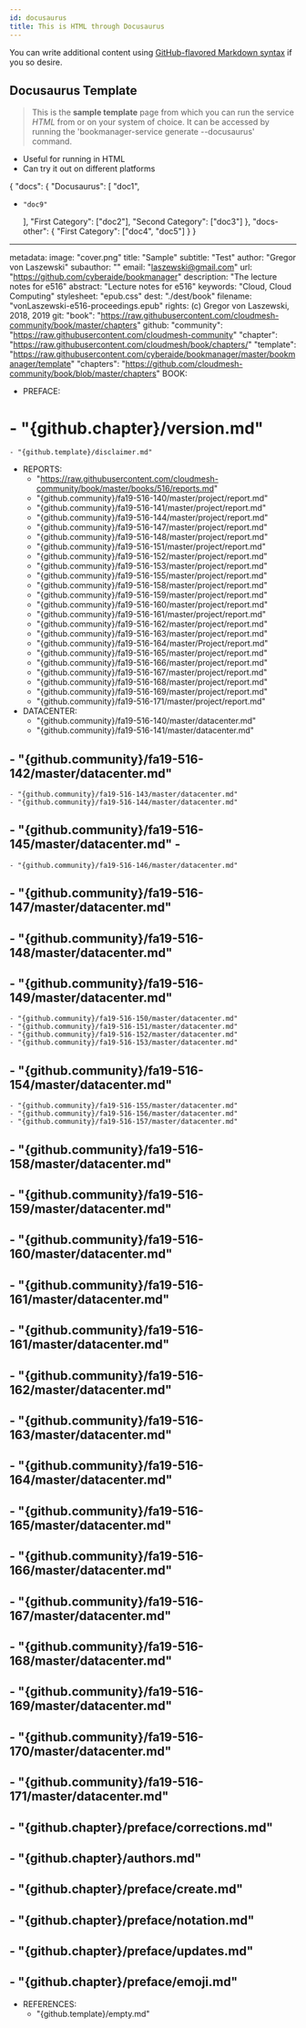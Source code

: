 ```yaml
---
id: docusaurus
title: This is HTML through Docusaurus
---
```


You can write additional content using [GitHub-flavored Markdown syntax](https://github.github.com/gfm/) if you so desire.

## Docusaurus Template

> This is the **sample template** page from which you can run the service _HTML_ from or on your system of choice.
> It can be accessed by running the 'bookmanager-service generate --docusaurus' command.

* Useful for running in HTML
* Can try it out on different platforms

{
  "docs": {
    "Docusaurus": [
      "doc1",
+     "doc9"
    ],
    "First Category": ["doc2"],
    "Second Category": ["doc3"]
  },
  "docs-other": {
    "First Category": ["doc4", "doc5"]
  }
}
---
metadata:
  image: "cover.png"
  title: "Sample"
  subtitle: "Test"
  author: "Gregor von Laszewski"
  subauthor: ""
  email: "laszewski@gmail.com"
  url: "https://github.com/cyberaide/bookmanager"
  description: "The lecture notes for e516"
  abstract: "Lecture notes for e516"
  keywords: "Cloud, Cloud Computing"
  stylesheet: "epub.css"
  dest: "./dest/book"
  filename: "vonLaszewski-e516-proceedings.epub"
  rights: (c) Gregor von Laszewski, 2018, 2019
git:
  "book": "https://raw.githubusercontent.com/cloudmesh-community/book/master/chapters"
github:
  "community": "https://raw.githubusercontent.com/cloudmesh-community"
  "chapter": "https://raw.githubusercontent.com/cloudmesh/book/chapters/"
  "template": "https://raw.githubusercontent.com/cyberaide/bookmanager/master/bookmanager/template"
  "chapters": "https://github.com/cloudmesh-community/book/blob/master/chapters"
BOOK:
  - PREFACE:
#    - "{github.chapter}/version.md"
    - "{github.template}/disclaimer.md"
  - REPORTS:
    - "https://raw.githubusercontent.com/cloudmesh-community/book/master/books/516/reports.md"
    - "{github.community}/fa19-516-140/master/project/report.md"
    - "{github.community}/fa19-516-141/master/project/report.md"
    - "{github.community}/fa19-516-144/master/project/report.md"
    - "{github.community}/fa19-516-147/master/project/report.md"
    - "{github.community}/fa19-516-148/master/project/report.md"
    - "{github.community}/fa19-516-151/master/project/report.md"
    - "{github.community}/fa19-516-152/master/project/report.md"
    - "{github.community}/fa19-516-153/master/project/report.md"
    - "{github.community}/fa19-516-155/master/project/report.md"
    - "{github.community}/fa19-516-158/master/project/report.md"
    - "{github.community}/fa19-516-159/master/project/report.md"
    - "{github.community}/fa19-516-160/master/project/report.md"
    - "{github.community}/fa19-516-161/master/project/report.md"
    - "{github.community}/fa19-516-162/master/project/report.md"
    - "{github.community}/fa19-516-163/master/project/report.md"
    - "{github.community}/fa19-516-164/master/Project/report.md"
    - "{github.community}/fa19-516-165/master/project/report.md"
    - "{github.community}/fa19-516-166/master/project/report.md"
    - "{github.community}/fa19-516-167/master/project/report.md"
    - "{github.community}/fa19-516-168/master/project/report.md"
    - "{github.community}/fa19-516-169/master/project/report.md"
    - "{github.community}/fa19-516-171/master/project/report.md"
  - DATACENTER:
    - "{github.community}/fa19-516-140/master/datacenter.md"
    - "{github.community}/fa19-516-141/master/datacenter.md"
##      - "{github.community}/fa19-516-142/master/datacenter.md"
    - "{github.community}/fa19-516-143/master/datacenter.md"
    - "{github.community}/fa19-516-144/master/datacenter.md"
##      - "{github.community}/fa19-516-145/master/datacenter.md"      -
    - "{github.community}/fa19-516-146/master/datacenter.md"
##    - "{github.community}/fa19-516-147/master/datacenter.md"
##      - "{github.community}/fa19-516-148/master/datacenter.md"
##      - "{github.community}/fa19-516-149/master/datacenter.md"
    - "{github.community}/fa19-516-150/master/datacenter.md"
    - "{github.community}/fa19-516-151/master/datacenter.md"
    - "{github.community}/fa19-516-152/master/datacenter.md"
    - "{github.community}/fa19-516-153/master/datacenter.md"
##      - "{github.community}/fa19-516-154/master/datacenter.md"
    - "{github.community}/fa19-516-155/master/datacenter.md"
    - "{github.community}/fa19-516-156/master/datacenter.md"
    - "{github.community}/fa19-516-157/master/datacenter.md"
##    - "{github.community}/fa19-516-158/master/datacenter.md"
##    - "{github.community}/fa19-516-159/master/datacenter.md"
##    - "{github.community}/fa19-516-160/master/datacenter.md"
##      - "{github.community}/fa19-516-161/master/datacenter.md"
##    - "{github.community}/fa19-516-161/master/datacenter.md"
##    - "{github.community}/fa19-516-162/master/datacenter.md"
##    - "{github.community}/fa19-516-163/master/datacenter.md"
##    - "{github.community}/fa19-516-164/master/datacenter.md"
##    - "{github.community}/fa19-516-165/master/datacenter.md"
##    - "{github.community}/fa19-516-166/master/datacenter.md"
##    - "{github.community}/fa19-516-167/master/datacenter.md"
##    - "{github.community}/fa19-516-168/master/datacenter.md"
##    - "{github.community}/fa19-516-169/master/datacenter.md"
##    - "{github.community}/fa19-516-170/master/datacenter.md"
##    - "{github.community}/fa19-516-171/master/datacenter.md"
  ##    - "{github.chapter}/preface/corrections.md"
  ##    - "{github.chapter}/authors.md"
  ##    - "{github.chapter}/preface/create.md"
  ##    - "{github.chapter}/preface/notation.md"
  ##    - "{github.chapter}/preface/updates.md"
  ##    - "{github.chapter}/preface/emoji.md"
  - REFERENCES:
      - "{github.template}/empty.md"
